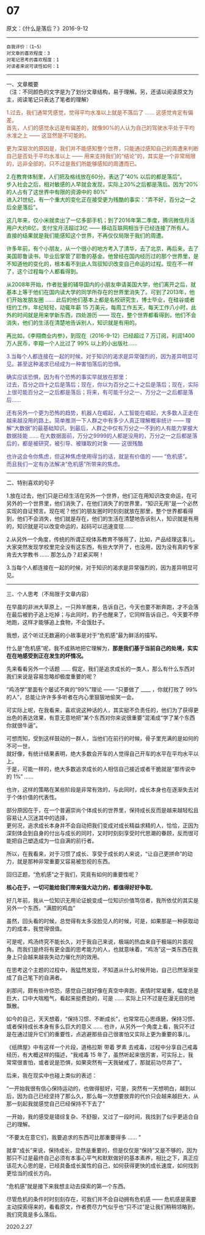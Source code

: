 
# 07  

原文：《什么是落后？》2016-9-12  

<hr>  

```  
自我评价：（1~5）  
对文章的喜欢程度：3  
对笔记思考的喜欢程度：1  
对读者来说可读性如何：1  
```  

<hr>  


一、文章概要  
（注：不同颜色的文字是为了划分文章结构，易于理解。另，还请以阅读原文为主，阅读笔记只表达了笔者的理解）  

<font color=#A0522D>1.过去，我们通常凭感觉，觉得平均水准以上就是不落后了 …… 这感觉肯定有偏差。  
首先，人们的感觉永远是有偏差的，就像90%的人认为自己的驾驶水平处于平均水准之上 —— 这显然是不可能的。 

更为深层次的原因是，我们并不能感知整个世界，只能通过感知自己的周遭来判断自己是否处于平均水准以上 —— 用来支持我们的“结论”的，其实是一个非常局限的，远非全部的，只不过是我们所能够感知的周遭而已。 </font>  

<font color=#006400>2.在教育体制里，人们把及格线放在60分。表达了”40% 以后的都是落后”。  
步入社会之后，相对敏感的人早就会发现，实际上20%之后都是落后。因为”20% 的人占有了这世界中有限的资源中的 80%”  
进入21世纪，有一个重大的变化正在接受更为残酷的事实：”弄不好，百分之一之后全是落后”。  

这几年来，仅小米就卖出了一亿多部手机；到了2016年第二季度，腾讯微信月活用户大约8亿，支付宝月活超过3亿 —— 移动互联网相当于已经连接了所有人。  
直接的结果就是我们能感知这个世界，不再仅仅局限于我们的周遭。  

许多年前，有个小朋友，从一个很小的地方考入了清华，去了北京，再后来，去了美国耶鲁读书，毕业后掌管了耶鲁的基金。他曾经在国内经历过的那个世界里，是不知道他的变化的，根本看不到此人驾驭知识改变自己命运的过程。现在不一样了，这个过程每个人都看得到。  

从2008年开始，作者批量的辅导国内的小朋友申请美国大学，他们离开之后，就基本上等于他们在国内读大学的同学所存在的世界里消失了。可到了2013年，他们开始发朋友圈 …… 此后的他们基本上都是名校研究生，博士毕业，在硅谷或者纽约工作，年纪轻轻，动辄年薪 15 万美元，每周工作五天，每天工作八小时，此外的时间就是用来学新东西，四处游历 —— 现在，整个世界都看得到，他们不会消失，他们的生活在清楚地告诉别人，知识就是有用的。  

再比如，《李翔商业内参》，到现在（2016-9-12）已经超过 7 万订阅，利润1400 万人民币，李翔一个人比过了 99% 以上的小出版社…… </font>  

<font color=#483D8B>3.当每个人都连接在一起的时候，对于知识的渴求是异常强烈的，因为差异明显可见。甚至这种渴求已经成为一种害怕落后的恐惧。  

确实应该恐惧，因为有个恐怖的事实早就放在那里：  
过去，百分之四十之后是落后；现在，你以为百分之二十之后是落后；现在，实际上很可能百分之一之后都是落后；将来，有可能千分之一、万分之一之后都是落后……  


还有另外一个更为恐怖的趋势，机器人在崛起，人工智能在崛起，大多数人正走在越来越没用的路上。简单推测一下人群之中有多少人真正理解概率统计 —— 理解“大数据”的最基础知识。到最后，人群之中仅有万分之一不到的人有能力掌握大数据技能 …… 在大数据面前，万分之9999的人都是没用的，万分之一之后都是落后的，都是被研究，被引导、被赚取的对象 —— 这很残酷  

也许这会令你焦虑，但这种焦虑使用得当的话，就是有价值的 —— “危机感”。  
而且我们一定有办法解决“危机感”所带来的焦虑。 </font>  

<hr>  

二、特别喜欢的句子  

1.放在过去，他们只是已经生活在另外一个世界，他们正在用知识改变命运，在可另外的一个世界里，他们消失了，在他们消失了的世界里，“知识无用”是一个必然实现的自证预言。现在呢？他们的朋友圈时时刻刻就放在那里，整个世界都看得到，他们不会消失，他们就是存在，他们的生活在清楚地告诉别人，知识就是有用的，知识就是可以改变命运的，起码可以迅速变现……  

2.从另外一个角度，传统的所谓正规体系教育不够用了，比如，产品经理这事儿，大家突然发现学校里完全没有这东西，有些大学开了，也没用，因为没有真的专家肯去大学教书 …… 那怎么办？赶紧买啊！  

3.当每个人都连接在一起的时候，对于知识的渴求是异常强烈的，因为差异明显可见。  

<hr>  

三、个人思考（不局限于文章内容）  

在早晨的非洲大草原上，一只羚羊醒来，告诉自己，今天也要不断奔跑，才不会落在最后被豹子追上吃掉；与此同时，豹子也醒来了，它同样告诉自己，今天要不停地跑，这样才能够追上食物，不会饿肚子。  

我想，这个听过无数遍的小故事是对于“危机感”最为鲜活的描写。  

什么是“危机感”呢，我不成熟地把它理解为，**那是我们基于当前自己的处境，实实在在地感受到正在发生的坏情况。**  

先来看看另外一个话题 …… 假定，我们是追求成长的一类人，那么有什么东西对我们来说是容易忽略却极度重要的呢？  

“鸡汤学”里面有个屡试不爽的“99%”理论 —— “只要做了 ____ ，你就打败了 99% 的人”，总能让许许多多听者在内心里狠狠地偷笑一会。  

可实际上呢，在我看来，喜欢说这种话的人，其实挺不负责任的，他们为了获得更出色的表达效果，有意无意地把“某个东西对你来说很重要”混淆成“学了某个东西你就很牛逼”。  

可想而知，受到这样鼓动的一群人，当他们在前行的时候，骨子里充满的是如何的不可一世，  
就好像，有统计结果表明，绝大多数会开车的人觉得自己开车的水平在平均水平以上。  
于是，可能一样的，绝大多数追求成长的人相信自己接近或者干脆就是“那传说中的 1%” ……  

也许，这样的策略在某些阶段是非常有效的，与此同时，成长本身也在逐渐失去对于个体价值的代表性。  

部分原因在于，在一个普遍崇尚个体成长的世界里，保持成长反而是越来越轻松且容易让人沉迷其中的选择，  
更何况，追求成长本身并不会自动把我们变成对成长精益求精的人，恰恰，正因为深刻体会到自身的付出与成长的同时，又时时刻刻享受时代思潮的眷顾，反而很可能把自己塑造成为一位自满的前行者。  

所以，在我看来，对于习惯了成长、享受于成长的人来说，“让自己更拼命”的动力，就是那种非常重要又容易被忽视的东西。  

回归正题，“危机感”之于我们，究竟有如何的重要性呢？  

**核心在于，一切可能给我们带来强大动力的，都值得好好争取**。  

好几年前，我从一位知识无用论证蜕变成一位知识价值笃信者，我所依仗的其实是另外一个东西，“满腔的鸡血”  

虽然，回头看的时候，总觉得有太多没脸见人的时候，可是，如果那是一种获取动力的成本，我觉得很值。  

可是呢，鸡汤终究不能长久，对于我自己来说，极端的热血来自于极端的片面视角。而我们是终将有更全面的思考能力的人，也就意味着，“鸡汤”这一类东西在我身上只会越来越丧失动力催化剂的效用。  

在思考这个主题的过程中，我猛然发现，不知道从什么时候开始，自己已然渐渐变成了自己笔下的自满者。  

刹那间，颇有些许惊恐，感觉自己就好像在真空中奔跑，表情时常凝重，幅度总是巨大，口中大喘粗气，看起来挺费劲的，可是 …… 实际上只不过是在漫无目的地飘散。  

如今的自己，天天想着，“保持习惯、不断成长”，也常常花心思琢磨，保持习惯、或者保持成长本身有多么巨大的意义 …… 也许，从另外一个角度上看，我只不过是在通过提升它们的重要性，点逃避那些自己很害怕又实际上更为重要的事儿。  

《纸牌屋》中有这样一个片段，道格拉斯 带着 罗素 去戒毒，过程中分享自己戒毒经历，有大概这样的描述，“我戒毒 15 年了，虽然听起来很厉害，可实际上，我常常很害怕，或者说是恐惧，如果突然有一天我破戒了，那就前功尽弃了”。  

后来，我在现实中也碰上类似的表述：  

“一开始我很有信心保持运动的，也做得挺好，可是，突然有一天想明白，越到以后，因为自己已经坚持了那么久，那么每一次想要放弃的代价只会越来越巨大，从那一刻起我就感觉自己已经保持不下去了”  

一开始，我的感受是错综复杂、不舒服，又过了一段时间，我找到了似乎更适合自己的理解。  

“不要太在意它们，我要追求的东西可比那重要得多 …… ”  

就拿“成长”来说，保持成长，显然是重要的，但是仅仅是“保持”又是不够的，因为那只不过是最终自己必须有本事心平气和默默做好的基本素养，相比之下，真正应该花大心思的是，已经具备成长属性的自己，如何获得更快的成长速度，如何找到更恰当的成长方向。  

“危机感”就是接下来我想主动去探索的第一个东西。  

尽管危机的条件时时刻刻存在，可我们并不会自动拥有危机感 —— 危机感是需要主动探索得来的，看看原文，作者费尽力气似乎也“只不过”是让我们稍稍领略到，我们究竟是多么落后。  

2020.2.27 